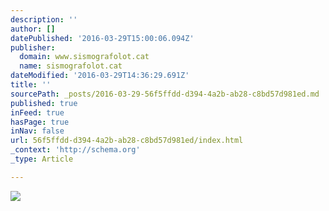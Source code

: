 ```yaml
---
description: ''
author: []
datePublished: '2016-03-29T15:00:06.094Z'
publisher:
  domain: www.sismografolot.cat
  name: sismografolot.cat
dateModified: '2016-03-29T14:36:29.691Z'
title: ''
sourcePath: _posts/2016-03-29-56f5ffdd-d394-4a2b-ab28-c8bd57d981ed.md
published: true
inFeed: true
hasPage: true
inNav: false
url: 56f5ffdd-d394-4a2b-ab28-c8bd57d981ed/index.html
_context: 'http://schema.org'
_type: Article

---
```

![](http://www.sismografolot.cat/wp-content/uploads/2016/01/sismograf-2016-undostres-quesada.jpg)
